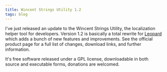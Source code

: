 ```yaml
---
title: Wincent Strings Utility 1.2
tags: blog
---
```


I've just released an update to the Wincent Strings Utility, the localization helper tool for developers. Version 1.2 is basically a total rewrite for [Leopard](http://typechecked.net/wiki/Leopard) which adds a bunch of new features and improvements. See the official product page for a full list of changes, download links, and further information.

It's free software released under a GPL license, downloadable in both source and executable forms, donations are welcomed.
